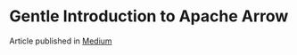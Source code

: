 # Gentle Introduction to Apache Arrow

Article published in [Medium](https://medium.com/@alipazaga07) 
